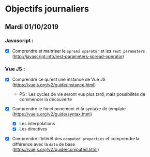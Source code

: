 # Objectifs journaliers

## Mardi 01/10/2019

### Javascript :

  * [x] Comprendre et maitriser le `spread operator` et les `rest parameters`
    (http://javascript.info/rest-parameters-spread-operator)

### Vue JS : 

  * [x] Comprendre ce qu'est une instance de Vue JS (https://vuejs.org/v2/guide/instance.html)
    * PS : Les cycles de vie seront vus plus tard, mais possibilités de commencer la découverte

  * [x] Comprendre le fonctionnement et la syntaxe de template (https://vuejs.org/v2/guide/syntax.html)
    * [x] Les interpolations
    * [x] Les directives

  * [x] Comprendre l'intérêt des `computed properties` et comprendre la
      différence avec la `data` de base
      (https://vuejs.org/v2/guide/computed.html)
